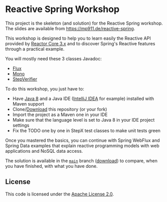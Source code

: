 # Reactive Spring Workshop

This project is the skeleton (and solution) for the Reactive Spring workshop. The slides are available from https://mp911.de/reactive-spring.

This workshop is designed to help you to learn easily the Reactive API provided by [Reactor Core 3.x](https://github.com/reactor/reactor-core/) and to discover Spring's Reactive features through a practical example.

You will mostly need these 3 classes Javadoc:

 - [Flux](http://projectreactor.io/docs/core/release/api/reactor/core/publisher/Flux.html)
 - [Mono](http://projectreactor.io/docs/core/release/api/reactor/core/publisher/Mono.html)
 - [StepVerifier](http://projectreactor.io/docs/test/release/api/reactor/test/StepVerifier.html)
 
To do this workshop, you just have to:

 - Have [Java 8](http://www.oracle.com/technetwork/java/javase/downloads/jdk8-downloads-2133151.html) and a Java IDE ([IntelliJ IDEA](https://www.jetbrains.com/idea/) for example) installed with Maven support
 - Clone/[Download](https://github.com/mp911de/reactive-spring/archive/initial.zip) this repository (or your fork)
 - Import the project as a Maven one in your IDE
 - Make sure that the language level is set to Java 8 in your IDE project settings
 - Fix the TODO one by one in StepX test classes to make unit tests green
 
Once you mastered the basics, you can continue with Spring WebFlux and Spring Data examples that explain reactive
 programming models with web applications and NoSQL data access.

The solution is available in the [`main`](https://github.com/mp911de/reactive-spring/tree/main) branch ([download](https://github.com/mp911de/reactive-spring/archive/main.zip)) to compare, when you have finished, with what you have done.

## License

This code is licensed under the [Apache License 2.0](http://www.apache.org/licenses/LICENSE-2.0).
